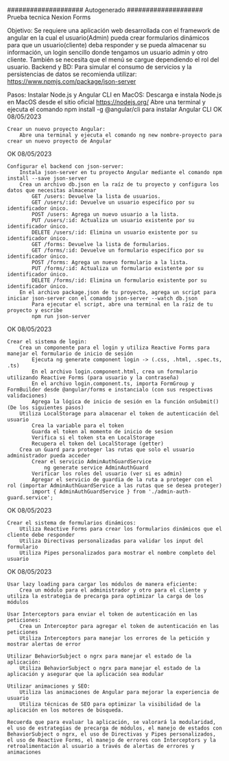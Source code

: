 #################### Autogenerado ####################
Prueba tecnica Nexion Forms

Objetivo:
    Se requiere una aplicación web desarrollada con el framework de angular en la cual el usuario(Admin) pueda crear formularios dinámicos para que un usuario(cliente) deba responder y se pueda almacenar su información, un login sencillo donde tengamos un usuario admin y otro cliente. También se necesita que el menú se cargue dependiendo el rol del usuario.
    Backend y BD:
        Para simular el consumo de servicios y la persistencias de datos se recomienda utilizar:
        https://www.npmjs.com/package/json-server

Pasos:
    Instalar Node.js y Angular CLI en MacOS:
        Descarga e instala Node.js en MacOS desde el sitio oficial https://nodejs.org/
        Abre una terminal y ejecuta el comando npm install -g @angular/cli para instalar Angular CLI
OK 08/05/2023

    Crear un nuevo proyecto Angular:
        Abre una terminal y ejecuta el comando ng new nombre-proyecto para crear un nuevo proyecto de Angular
OK 08/05/2023

    Configurar el backend con json-server:
        Instala json-server en tu proyecto Angular mediante el comando npm install --save json-server
        Crea un archivo db.json en la raíz de tu proyecto y configura los datos que necesitas almacenar
            GET /users: Devuelve la lista de usuarios.
            GET /users/:id: Devuelve un usuario específico por su identificador único.
            POST /users: Agrega un nuevo usuario a la lista.
            PUT /users/:id: Actualiza un usuario existente por su identificador único.
            DELETE /users/:id: Elimina un usuario existente por su identificador único.
            GET /forms: Devuelve la lista de formularios.
            GET /forms/:id: Devuelve un formulario específico por su identificador único.
            POST /forms: Agrega un nuevo formulario a la lista.
            PUT /forms/:id: Actualiza un formulario existente por su identificador único.
            DELETE /forms/:id: Elimina un formulario existente por su identificador único.
        En el archivo package.json de tu proyecto, agrega un script para iniciar json-server con el comando json-server --watch db.json
            Para ejecutar el script, abre una terminal en la raíz de tu proyecto y escribe 
            npm run json-server
OK 08/05/2023

    Crear el sistema de login:
        Crea un componente para el login y utiliza Reactive Forms para manejar el formulario de inicio de sesión
            Ejecuta ng generate component login -> (.css, .html, .spec.ts, .ts)
            En el archivo login.component.html, crea un formulario utilizando Reactive Forms (para usuario y la contraseña)
            En el archivo login.component.ts, importa FormGroup y FormBuilder desde @angular/forms e instancialo (con sus respectivas validaciones)
            Agrega la lógica de inicio de sesión en la función onSubmit() (De los siguientes pasos)
        Utiliza LocalStorage para almacenar el token de autenticación del usuario
            Crea la variable para el token
            Guarda el token al momento de inicio de sesion
            Verifica si el token sta en LocalStorage
            Recupera el token del LocalStorage (getter)
        Crea un Guard para proteger las rutas que solo el usuario administrador pueda acceder
            Crear el servicio AdminAuthGuardService 
                ng generate service AdminAuthGuard
            Verificar los roles del usuario (ver si es admin)
            Agregar el servicio de guardia de la ruta a proteger con el rol (importar AdminAuthGuardService a las rutas que se desea proteger)
            import { AdminAuthGuardService } from './admin-auth-guard.service';
OK 08/05/2023

    Crear el sistema de formularios dinámicos:
        Utiliza Reactive Forms para crear los formularios dinámicos que el cliente debe responder
        Utiliza Directivas personalizadas para validar los input del formulario
        Utiliza Pipes personalizados para mostrar el nombre completo del usuario
OK 08/05/2023

    Usar lazy loading para cargar los módulos de manera eficiente:
        Crea un módulo para el administrador y otro para el cliente y utiliza la estrategia de precarga para optimizar la carga de los módulos

    Usar Interceptors para enviar el token de autenticación en las peticiones:
        Crea un Interceptor para agregar el token de autenticación en las peticiones
        Utiliza Interceptors para manejar los errores de la petición y mostrar alertas de error

    Utilizar BehaviorSubject o ngrx para manejar el estado de la aplicación:
        Utiliza BehaviorSubject o ngrx para manejar el estado de la aplicación y asegurar que la aplicación sea modular

    Utilizar animaciones y SEO:
        Utiliza las animaciones de Angular para mejorar la experiencia de usuario
        Utiliza técnicas de SEO para optimizar la visibilidad de la aplicación en los motores de búsqueda.

    Recuerda que para evaluar la aplicación, se valorará la modularidad, el uso de estrategias de precarga de módulos, el manejo de estados con BehaviorSubject o ngrx, el uso de Directivas y Pipes personalizados, el uso de Reactive Forms, el manejo de errores con Interceptors y la retroalimentación al usuario a través de alertas de errores y animaciones